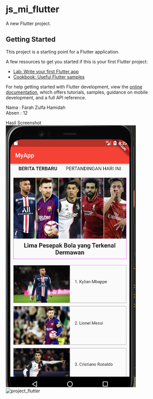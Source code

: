 # js_mi_flutter

A new Flutter project.

## Getting Started

This project is a starting point for a Flutter application.

A few resources to get you started if this is your first Flutter project:

- [Lab: Write your first Flutter app](https://docs.flutter.dev/get-started/codelab)
- [Cookbook: Useful Flutter samples](https://docs.flutter.dev/cookbook)

For help getting started with Flutter development, view the
[online documentation](https://docs.flutter.dev/), which offers tutorials,
samples, guidance on mobile development, and a full API reference.

Nama  : Farah Zulfa Hamidah</br>
Absen : 12</br>

Hasil Screenshot </br>
![project_flutter](images/tugas.PNG) </br>
![project_flutter](images/tugas1.PNG) </br>
